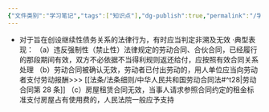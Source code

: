 ```yaml
---
{"文件类别":"学习笔记","tags":["知识点"],"dg-publish":true,"permalink":"/学习笔记studyup/知识点cheese/非溯及无效/","dgPassFrontmatter":true,"noteIcon":"","created":"2024-07-18T11:25:37.049+08:00","updated":"2024-09-30T11:27:16.834+08:00"}
---
```


- 对于旨在创设继续性债务关系的法律行为，有时应当判定非溯及无效
·典型表现：
（a）违反强制性（禁止性）法律规定的劳动合同、合伙合同，已经履行的那段期间有效，双方不必依据不当得利规则返还给付，应按照有效合同关系处理
（b）劳动合同被确认无效，劳动者已付出劳动的，用人单位应当向劳动者支付劳动报酬>>> [[法条/法条细则/中华人民共和国劳动合同法#^t28\|劳动合同第 28 条]]
（c）房屋租赁合同无效，当事人请求参照合同约定的租金标准支付房屋占有使用费的，人民法院一般应予支持
